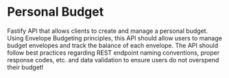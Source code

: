 # Personal Budget
 Fastify API that allows clients to create and manage a personal budget. Using Envelope Budgeting principles, this API should allow users to manage budget envelopes and track the balance of each envelope. The API should follow best practices regarding REST endpoint naming conventions, proper response codes, etc. and data validation to ensure users do not overspend their budget!
